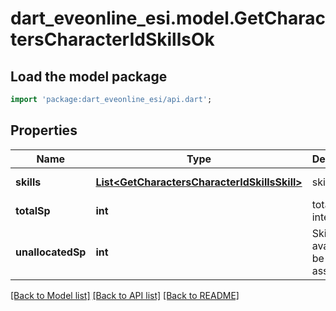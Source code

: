 # dart_eveonline_esi.model.GetCharactersCharacterIdSkillsOk

## Load the model package
```dart
import 'package:dart_eveonline_esi/api.dart';
```

## Properties
Name | Type | Description | Notes
------------ | ------------- | ------------- | -------------
**skills** | [**List&lt;GetCharactersCharacterIdSkillsSkill&gt;**](GetCharactersCharacterIdSkillsSkill.md) | skills array | [default to []]
**totalSp** | **int** | total_sp integer | [default to null]
**unallocatedSp** | **int** | Skill points available to be assigned | [optional] [default to null]

[[Back to Model list]](../README.md#documentation-for-models) [[Back to API list]](../README.md#documentation-for-api-endpoints) [[Back to README]](../README.md)



